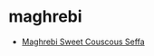 # maghrebi

 * [Maghrebi Sweet Couscous Seffa](../index/m/maghrebi-sweet-couscous-seffa-104020.json)
